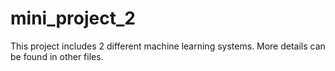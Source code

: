 # mini_project_2
This project includes 2 different machine learning systems. More details can be found in other files.
